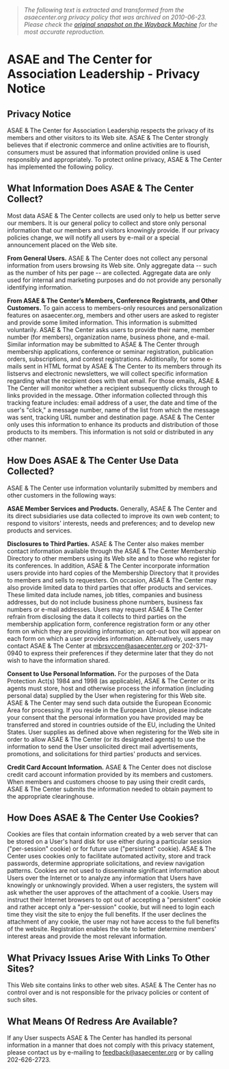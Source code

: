 > *The following text is extracted and transformed from the asaecenter.org privacy policy that was archived on 2010-06-23. Please check the [original snapshot on the Wayback Machine](https://web.archive.org/web/20100623020419id_/http%3A//www.asaecenter.org/content.cfm%3FItemNumber%3D8088%26navItemNumber%3D16215) for the most accurate reproduction.*

# ASAE and The Center for Association Leadership - Privacy Notice

## Privacy Notice

ASAE & The Center for Association Leadership respects the privacy of its members and other visitors to its Web site. ASAE & The Center strongly believes that if electronic commerce and online activities are to flourish, consumers must be assured that information provided online is used responsibly and appropriately. To protect online privacy, ASAE & The Center has implemented the following policy.

## What Information Does ASAE & The Center Collect?

Most data ASAE & The Center collects are used only to help us better serve our members. It is our general policy to collect and store only personal information that our members and visitors knowingly provide. If our privacy policies change, we will notify all users by e-mail or a special announcement placed on the Web site.

**From General Users.** ASAE & The Center does not collect any personal information from users browsing its Web site. Only aggregate data -- such as the number of hits per page -- are collected. Aggregate data are only used for internal and marketing purposes and do not provide any personally identifying information.

**From ASAE & The Center’s Members, Conference Registrants, and Other Customers.** To gain access to members-only resources and personalization features on asaecenter.org, members and other users are asked to register and provide some limited information. This information is submitted voluntarily. ASAE & The Center asks users to provide their name, member number (for members), organization name, business phone, and e-mail. Similar information may be submitted to ASAE & The Center through membership applications, conference or seminar registration, publication orders, subscriptions, and contest registrations. Additionally, for some e-mails sent in HTML format by ASAE & The Center to its members through its listservs and electronic newsletters, we will collect specific information regarding what the recipient does with that email. For those emails, ASAE & The Center will monitor whether a recipient subsequently clicks through to links provided in the message. Other information collected through this tracking feature includes: email address of a user, the date and time of the user's "click," a message number, name of the list from which the message was sent, tracking URL number and destination page. ASAE & The Center only uses this information to enhance its products and distribution of those products to its members. This information is not sold or distributed in any other manner. 

## How Does ASAE & The Center Use Data Collected?

ASAE & The Center use information voluntarily submitted by members and other customers in the following ways:

**ASAE Member Services and Products.** Generally, ASAE & The Center and its direct subsidiaries use data collected to improve its own web content; to respond to visitors' interests, needs and preferences; and to develop new products and services.

**Disclosures to Third Parties.** ASAE & The Center also makes member contact information available through the ASAE & The Center Membership Directory to other members using its Web site and to those who register for its conferences. In addition, ASAE & The Center incorporate information users provide into hard copies of the Membership Directory that it provides to members and sells to requesters. On occasion, ASAE & The Center may also provide limited data to third parties that offer products and services. These limited data include names, job titles, companies and business addresses, but do not include business phone numbers, business fax numbers or e-mail addresses. Users may request ASAE & The Center refrain from disclosing the data it collects to third parties on the membership application form, conference registration form or any other form on which they are providing information; an opt-out box will appear on each form on which a user provides information. Alternatively, users may contact ASAE & The Center at [mbrsvccen@asaecenter.org](mailto:mbrsvccen@asaecenter.org) or 202-371-0940 to express their preferences if they determine later that they do not wish to have the information shared.

**Consent to Use Personal Information.** For the purposes of the Data Protection Act(s) 1984 and 1998 (as applicable), ASAE & The Center or its agents must store, host and otherwise process the information (including personal data) supplied by the User when registering for this Web site. ASAE & The Center may send such data outside the European Economic Area for processing. If you reside in the European Union, please indicate your consent that the personal information you have provided may be transferred and stored in countries outside of the EU, including the United States. User supplies as defined above when registering for the Web site in order to allow ASAE & The Center (or its designated agents) to use the information to send the User unsolicited direct mail advertisements, promotions, and solicitations for third parties' products and services.

**Credit Card Account Information.** ASAE & The Center does not disclose credit card account information provided by its members and customers. When members and customers choose to pay using their credit cards, ASAE & The Center submits the information needed to obtain payment to the appropriate clearinghouse.

## How Does ASAE & The Center Use Cookies?

Cookies are files that contain information created by a web server that can be stored on a User's hard disk for use either during a particular session ("per-session" cookie) or for future use ("persistent" cookie). ASAE & The Center uses cookies only to facilitate automated activity, store and track passwords, determine appropriate solicitations, and review navigation patterns. Cookies are not used to disseminate significant information about Users over the Internet or to analyze any information that Users have knowingly or unknowingly provided. When a user registers, the system will ask whether the user approves of the attachment of a cookie. Users may instruct their Internet browsers to opt out of accepting a "persistent" cookie and rather accept only a "per-session" cookie, but will need to login each time they visit the site to enjoy the full benefits. If the user declines the attachment of any cookie, the user may not have access to the full benefits of the website. Registration enables the site to better determine members' interest areas and provide the most relevant information.

## What Privacy Issues Arise With Links To Other Sites?

This Web site contains links to other web sites. ASAE & The Center has no control over and is not responsible for the privacy policies or content of such sites.

## What Means Of Redress Are Available?

If any User suspects ASAE & The Center has handled its personal information in a manner that does not comply with this privacy statement, please contact us by e-mailing to [feedback@asaecenter.org](mailto:feedback@asaecenter.org) or by calling 202-626-2723.
